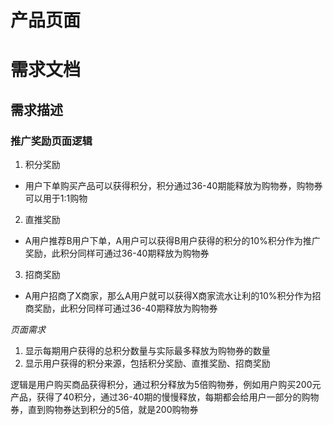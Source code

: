 # 产品页面

# 需求文档

## 需求描述

### 推广奖励页面逻辑
1. 积分奖励
- 用户下单购买产品可以获得积分，积分通过36-40期能释放为购物券，购物券可以用于1:1购物
2. 直推奖励
- A用户推荐B用户下单，A用户可以获得B用户获得的积分的10%积分作为推广奖励，此积分同样可通过36-40期释放为购物券
3. 招商奖励
- A用户招商了X商家，那么A用户就可以获得X商家流水让利的10%积分作为招商奖励，此积分同样可通过36-40期释放为购物券

*页面需求*
1. 显示每期用户获得的总积分数量与实际最多释放为购物券的数量
2. 显示用户获得的积分来源，包括积分奖励、直推奖励、招商奖励

逻辑是用户购买商品获得积分，通过积分释放为5倍购物券，例如用户购买200元产品，获得了40积分，通过36-40期的慢慢释放，每期都会给用户一部分的购物券，直到购物券达到积分的5倍，就是200购物券
